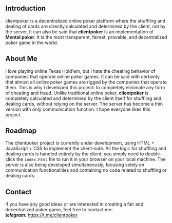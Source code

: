 ## Introduction
clientpoker is a decentralized online poker platform where the shuffling and dealing of cards are directly calculated and determined by the client, not by the server. It can also be said that **clientpoker** is an implementation of **Mental poker**. It is the most transparent, fairest, provable, and decentralized poker game in the world.

## About Me
I love playing online Texas Hold'em, but I hate the cheating behavior of companies that operate online poker games. It can be said with certainty that almost all online poker games are rigged by the companies that operate them. This is why I developed this project: to completely eliminate any form of cheating and fraud. Unlike traditional online poker, **clientpoker** is completely calculated and determined by the client itself for shuffling and dealing cards, without relying on the server. The server has become a thin version with only communication function. I hope everyone likes this project.

## Roadmap
The clientpoker project is currently under development, using HTML + JavaScript + CSS to implement the client-side. All the logic for shuffling and dealing cards is handled entirely by the client, you simply need to double-click the `index.html` file to run it in your browser on your local machine. The server is also being developed simultaneously, focusing solely on communication functionalities and containing no code related to shuffling or dealing cards.

## Contact
If you have any good ideas or are interested in creating a fair and decentralized poker game, feel free to contact me:  
***telegram:*** https://t.me/clientpoker
